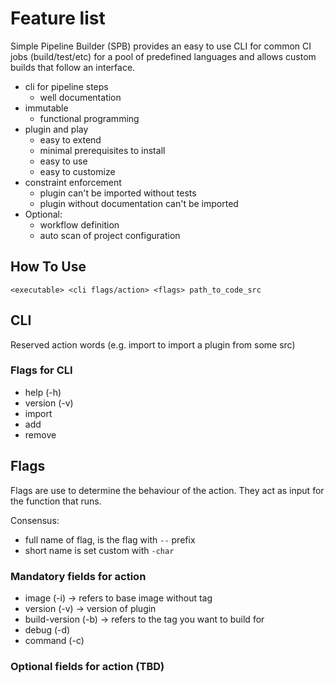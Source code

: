 # Feature list

Simple Pipeline Builder (SPB) provides an easy to use CLI for common CI jobs (build/test/etc) for a pool of predefined languages and allows custom builds that follow an interface.
 
* cli for pipeline steps
  * well documentation
* immutable
  * functional programming
* plugin and play
  * easy to extend
  * minimal prerequisites to install
  * easy to use
  * easy to customize
* constraint enforcement
  * plugin can't be imported without tests
  * plugin without documentation can't be imported
* Optional:
  * workflow definition
  * auto scan of project configuration

## How To Use

`<executable> <cli flags/action> <flags> path_to_code_src`

## CLI

Reserved action words (e.g. import to import a plugin from some src)

### Flags for CLI

* help (-h)
* version (-v)
* import
* add
* remove

## Flags

Flags are use to determine the behaviour of the action. They act as input for the function that runs.

Consensus:
- full name of flag, is the flag with `--` prefix
- short name is set custom with `-char`

### Mandatory fields for action 

* image (-i) -> refers to base image without tag
* version (-v) -> version of plugin
* build-version (-b) -> refers to the tag you want to build for
* debug (-d) 
* command (-c)

### Optional fields for action (TBD)